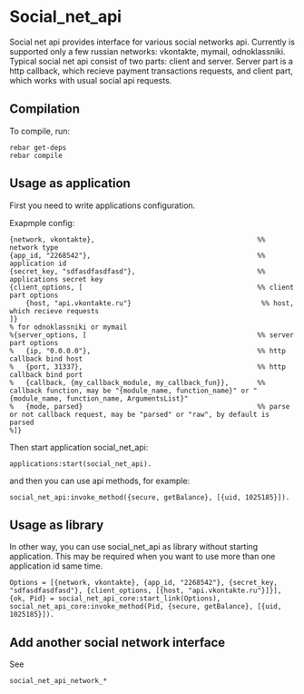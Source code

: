 Social_net_api
==============

Social net api provides interface for various social networks api.
Currently is supported only a few russian networks: vkontakte, mymail, odnoklassniki.
Typical social net api consist of two parts: client and server.
Server part is a http callback, which recieve payment transactions requests,
and client part, which works with usual social api requests.

Compilation
-----------

To compile, run:

    rebar get-deps
    rebar compile

Usage as application
--------------------

First you need to write applications configuration.

Exapmple config:

    {network, vkontakte},                                        %% network type
    {app_id, "2268542"},                                         %% application id
    {secret_key, "sdfasdfasdfasd"},                              %% applications secret key
    {client_options, [                                           %% client part options
        {host, "api.vkontakte.ru"}                                %% host, which recieve requests
    ]}
    % for odnoklassniki or mymail
    %{server_options, [                                          %% server part options
    %   {ip, "0.0.0.0"},                                         %% http callback bind host
    %   {port, 31337},                                           %% http callback bind port
    %   {callback, {my_callback_module, my_callback_fun}},       %% callback function, may be "{module_name, function_name}" or "{module_name, function_name, ArgumentsList}"
    %   {mode, parsed}                                           %% parse or not callback request, may be "parsed" or "raw", by default is parsed
    %]}

Then start application social_net_api:

    applications:start(social_net_api).

and then you can use api methods, for example:

    social_net_api:invoke_method({secure, getBalance}, [{uid, 1025185}]).

Usage as library
----------------

In other way, you can use social_net_api as library without starting application.
This may be required when you want to use more than one application id same time.

    Options = [{network, vkontakte}, {app_id, "2268542"}, {secret_key, "sdfasdfasdfasd"}, {client_options, [{host, "api.vkontakte.ru"}]}],
    {ok, Pid} = social_net_api_core:start_link(Options),
    social_net_api_core:invoke_method(Pid, {secure, getBalance}, [{uid, 1025185}]).

Add another social network interface
------------------------------------
See

    social_net_api_network_*

